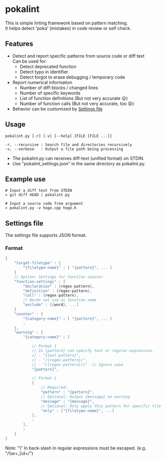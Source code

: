 # pokalint

This is simple linting framework based on pattern matching.  
It helps detect 'poka' (mistakes) in code review or self check.

## Features

* Detect and report specific patterns from source code or diff text  
  Can be used for:
  * Detect deprecated function
  * Detect typo in identifier
  * Detect forgot to erase debugging / temporary code
* Report numerical information
  * Number of diff-blocks / changed lines
  * Number of specific keywords
  * List of function definitions (But not very accurate 😛)
  * Number of function calls (But not very accurate, too 😝)
* Behavior can be customized by [Settings file](#Settings-file)

## Usage

```
pokalint.py [-r] [-v] [--help] [FILE [FILE ...]]

-r, --recursive : Search file and directories recursively
-v, --verbose   : Output a file path being processing
```

* The pokalint.py can receives diff-text (unified format) on STDIN.
* Use "pokalint_settings.json" in the same directory as pokalint.py.

## Example use

```
# Input a diff text from STDIN
> git diff HEAD | pokalint.py

# Input a source code from argument
> pokalint.py -v hoge.cpp hoge.h
```

## Settings file

The settings file supports JSON format.

### Format

```c
{
    "target-filetype" : {
        "{filetype-name}" : [ "{pattern}", ... ]
    }
    // Option: Settings for function counter
    "function-settings" : {
        "declaration" : {regex-pattern},
        "definition" : {regex-pattern},
        "call" : {regex-pattern},
        // Words not use as function name
        "exclude" : [{word}, ...]
    }
    "counter" : {
        "{category-name}" : [ "{pattern}", ... ]
        :
    },
    "warning" : {
        "{category-name}" : [

            // Format 1
            // In {pattern} can specify text or regular-expression.
            // - "{text-pattern}",
            // - "/{regex-pattern}/",
            // - "/{regex-pattern}/i"  // Ignore case
            "{pattern}",

            // Format 2
            {
                // Required:
                "pattern" : "{pattern}",
                // Optional: Output {message} on warning
                "message" : "{message}",
                // Optional: Only apply this pattern for specific file types
                "only" : ["{filetype-name}", ...]
            },
            :
        ],
        :
    }
}
```
Note: "\\" In back-slash in regular expressions must be escaped. (e.g. "/\\\\w+_\\\\d+/")
